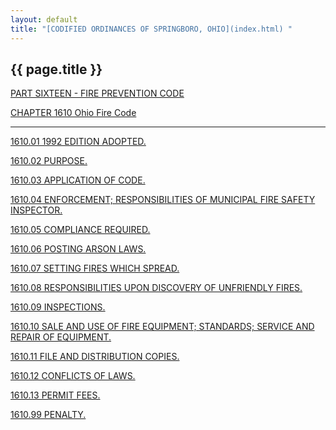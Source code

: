 ```yaml
---
layout: default 
title: "[CODIFIED ORDINANCES OF SPRINGBORO, OHIO](index.html) "
---
```


{{ page.title }}
----------------

[PART SIXTEEN - FIRE PREVENTION CODE](5a09a412.html)

[CHAPTER 1610 Ohio Fire Code](5a18a412.html)

---

[1610.01 1992 EDITION ADOPTED.](5a38a412.html)

[1610.02 PURPOSE.](5a3ea412.html)

[1610.03 APPLICATION OF CODE.](5a41a412.html)

[1610.04 ENFORCEMENT; RESPONSIBILITIES OF MUNICIPAL FIRE SAFETY
INSPECTOR.](5a44a412.html)

[1610.05 COMPLIANCE REQUIRED.](5a4ea412.html)

[1610.06 POSTING ARSON LAWS.](5a54a412.html)

[1610.07 SETTING FIRES WHICH SPREAD.](5a58a412.html)

[1610.08 RESPONSIBILITIES UPON DISCOVERY OF UNFRIENDLY
FIRES.](5a5ca412.html)

[1610.09 INSPECTIONS.](5a64a412.html)

[1610.10 SALE AND USE OF FIRE EQUIPMENT; STANDARDS; SERVICE AND REPAIR
OF EQUIPMENT.](5a67a412.html)

[1610.11 FILE AND DISTRIBUTION COPIES.](5a6da412.html)

[1610.12 CONFLICTS OF LAWS.](5a70a412.html)

[1610.13 PERMIT FEES.](5a75a412.html)

[1610.99 PENALTY.](5a79a412.html)
